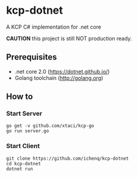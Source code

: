 # kcp-dotnet
A KCP C# implementation for .net core

**CAUTION** this project is still NOT production ready.

## Prerequisites

* .net core 2.0 (https://dotnet.github.io/)
* Golang toolchain (http://golang.org)

## How to 

### Start Server

```
go get -v github.com/xtaci/kcp-go
go run server.go
```

### Start Client
```
git clone https://github.com/ichenq/kcp-dotnet
cd kcp-dotnet
dotnet run
```